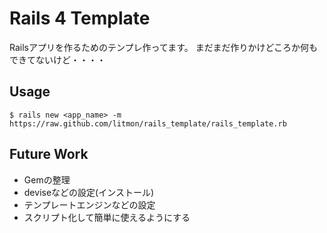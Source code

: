 # Rails 4 Template
Railsアプリを作るためのテンプレ作ってます。
まだまだ作りかけどころか何もできてないけど・・・・

## Usage

```
$ rails new <app_name> -m https://raw.github.com/litmon/rails_template/rails_template.rb
```

## Future Work
* Gemの整理
* deviseなどの設定(インストール)
* テンプレートエンジンなどの設定
* スクリプト化して簡単に使えるようにする
